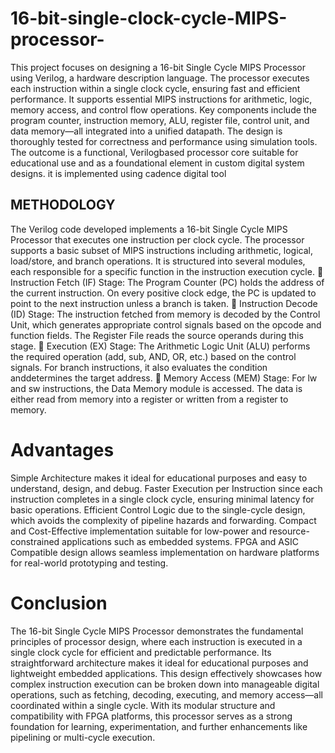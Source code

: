 # 16-bit-single-clock-cycle-MIPS-processor-


This project focuses on designing a 16-bit Single Cycle MIPS Processor using Verilog, a hardware description language. The processor executes each instruction within a single clock cycle, ensuring fast and efficient performance. It supports essential MIPS instructions for arithmetic, logic, memory access, and control flow operations. Key components include the program counter, instruction memory, ALU, register file, control unit, and data memory—all integrated into a unified datapath. The design is thoroughly tested for correctness and performance using simulation tools. The outcome is a functional, Verilogbased processor core suitable for educational use and as a foundational element in custom digital system designs. it is implemented using cadence digital tool


## METHODOLOGY

The Verilog code developed implements a 16-bit Single Cycle MIPS Processor that executes one instruction per clock cycle. The processor supports a basic subset of MIPS instructions including arithmetic, logical, load/store, and branch operations. It is structured into several modules, each responsible for a specific function in the instruction execution cycle. 
 Instruction Fetch (IF) Stage: The Program Counter (PC) holds the address of the current instruction. On every positive clock edge, the PC is updated to point to the next instruction unless a branch is taken. 
 Instruction Decode (ID) Stage: The instruction fetched from memory is decoded by the Control Unit, which generates appropriate control signals based on the opcode and function fields. The Register File reads the source operands during this stage. 
 Execution (EX) Stage: The Arithmetic Logic Unit (ALU) performs the required operation (add, sub, AND, OR, etc.) based on the control signals. For branch instructions, it also evaluates the condition anddetermines the target address. 
 Memory Access (MEM) Stage: For lw and sw instructions, the Data Memory module is accessed. The data is either read from memory into a register or written from a register to memory. 


#   Advantages

Simple Architecture makes it ideal for educational purposes and easy to understand, design, and debug. 
Faster Execution per Instruction since each instruction completes in a single clock cycle, ensuring minimal latency for basic operations. 
Efficient Control Logic due to the single-cycle design, which avoids the complexity of pipeline hazards and forwarding. 
Compact and Cost-Effective implementation suitable for low-power and resource-constrained applications such as embedded systems. 
FPGA and ASIC Compatible design allows seamless implementation on hardware platforms for real-world prototyping and testing. 

#   Conclusion

The 16-bit Single Cycle MIPS Processor demonstrates the fundamental principles of processor design, where each instruction is executed in a single clock cycle for efficient and predictable performance. Its straightforward architecture makes it ideal for educational purposes and lightweight embedded applications. This design effectively showcases how complex instruction execution can be broken down into manageable digital operations, such as fetching, decoding, executing, and memory access—all coordinated within a single cycle. With its modular structure and compatibility with FPGA platforms, this processor serves as a strong foundation for learning, experimentation, and further enhancements like pipelining or multi-cycle execution.


